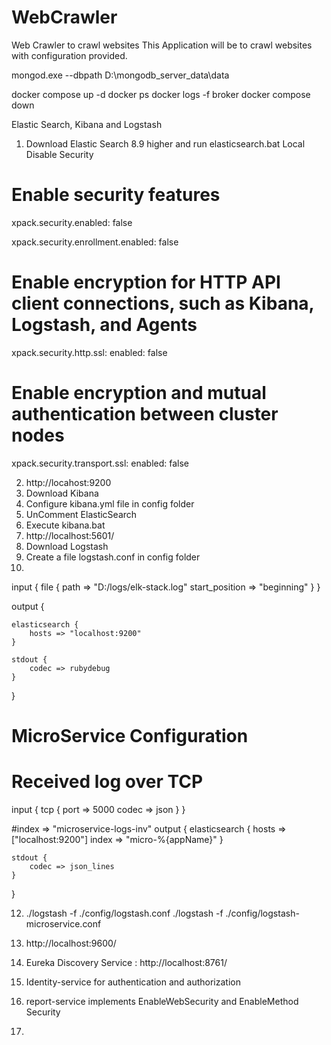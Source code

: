 # WebCrawler
Web Crawler to crawl websites
This Application will be to crawl websites with configuration provided.

mongod.exe --dbpath D:\mongodb_server_data\data

docker compose up -d
docker ps
docker logs -f broker
docker compose down


Elastic Search, Kibana and Logstash

1. Download Elastic Search 8.9 higher and run elasticsearch.bat
Local Disable Security
# Enable security features
xpack.security.enabled: false

xpack.security.enrollment.enabled: false

# Enable encryption for HTTP API client connections, such as Kibana, Logstash, and Agents
xpack.security.http.ssl:
enabled: false

# Enable encryption and mutual authentication between cluster nodes
xpack.security.transport.ssl:
enabled: false

2. http://locahost:9200
3. Download Kibana
4. Configure kibana.yml file in config folder
5. UnComment ElasticSearch
6. Execute kibana.bat
7. http://localhost:5601/
8. Download Logstash
9. Create a file logstash.conf in config folder
10. 
input {
file {
path => "D:/logs/elk-stack.log"
start_position => "beginning"
}
}

output {

	elasticsearch {
		hosts => "localhost:9200"
	}
	
	stdout {
		codec => rubydebug
	}
}

# MicroService Configuration
# Received log over TCP
input {
tcp {
port => 5000
codec => json
}
}

#index => "microservice-logs-inv"
output {
elasticsearch {
hosts => ["localhost:9200"]
index => "micro-%{appName}"
}

	stdout {
		codec => json_lines
	}
}

12. ./logstash -f ./config/logstash.conf
    ./logstash -f ./config/logstash-microservice.conf
13. http://localhost:9600/

14. Eureka Discovery Service : http://localhost:8761/
15. Identity-service for authentication and authorization
16. report-service implements EnableWebSecurity and EnableMethod Security
17. 




